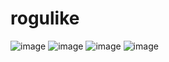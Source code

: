 # rogulike
![image](https://user-images.githubusercontent.com/93661822/204202545-7c9eb70b-3187-4780-b61e-d443ce72bac8.png)
![image](https://user-images.githubusercontent.com/93661822/204202640-27581aa9-1807-40b8-a03b-3c6e23067da4.png)
![image](https://user-images.githubusercontent.com/93661822/204202720-2420c674-16c5-424e-879b-d266af4aa1ad.png)
![image](https://user-images.githubusercontent.com/93661822/204202784-e70ca6d5-b188-4fc5-ac04-3b0484d0a28c.png)
